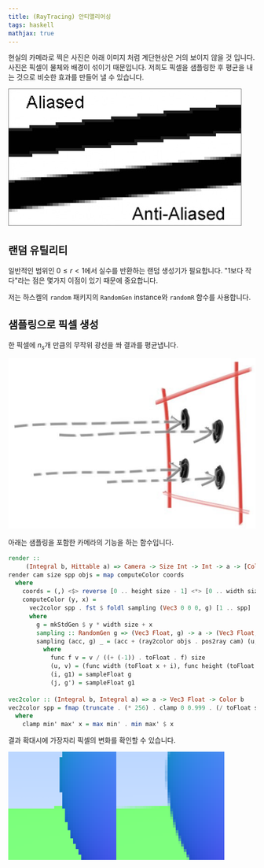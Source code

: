 ```yaml
--- 
title: (RayTracing) 안티앨리어싱
tags: haskell
mathjax: true
---
```


현실의 카메라로 찍은 사진은 아래 이미지 처럼 계단현상은 거의 보이지 않을 것 입니다. 사진은 픽셀이 물체와 배경이 섞이기 때문입니다. 저희도 픽셀을 샘플링한 후 평균을 내는 것으로 비슷한 효과를 만들어 낼 수 있습니다. 

![0](/assets/images/2021-06-20/c6/Untitled0.png)

## 랜덤 유틸리티

일반적인 범위인 $0 \leq r < 1$에서 실수를 반환하는 랜덤 생성기가 필요합니다. "1보다 작다"라는 점은 몇가지 이점이 있기 때문에 중요합니다. 

저는 하스켈의 `random` 패키지의 `RandomGen` instance와 `randomR` 함수를 사용합니다. 

## 샘플링으로 픽셀 생성

한 픽셀에 $n_s$개 만큼의 무작위 광선을 쏴 결과를 평균냅니다.

![1](/assets/images/2021-06-20/c6/Untitled1.png)

아래는 샘플링을 포함한 카메라의 기능을 하는 함수입니다.

```haskell
render ::
     (Integral b, Hittable a) => Camera -> Size Int -> Int -> a -> [Color b]
render cam size spp objs = map computeColor coords
  where
    coords = (,) <$> reverse [0 .. height size - 1] <*> [0 .. width size - 1]
    computeColor (y, x) =
      vec2color spp . fst $ foldl sampling (Vec3 0 0 0, g) [1 .. spp]
      where
        g = mkStdGen $ y * width size + x
        sampling :: RandomGen g => (Vec3 Float, g) -> a -> (Vec3 Float, g)
        sampling (acc, g) _ = (acc + (ray2color objs . pos2ray cam) (u, v), g')
          where
            func f v = v / ((+ (-1)) . toFloat . f) size
            (u, v) = (func width (toFloat x + i), func height (toFloat y + j))
            (i, g1) = sampleFloat g
            (j, g') = sampleFloat g1

vec2color :: (Integral b, Integral a) => a -> Vec3 Float -> Color b
vec2color spp = fmap (truncate . (* 256) . clamp 0 0.999 . (/ toFloat spp))
  where
    clamp min' max' x = max min' . min max' $ x
```

결과 확대시에 가장자리 픽셀의 변화를 확인할 수 있습니다.

![2](/assets/images/2021-06-20/c6/Untitled2.png)